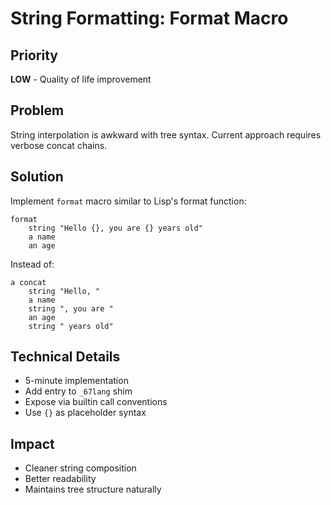 # String Formatting: Format Macro

## Priority
**LOW** - Quality of life improvement

## Problem
String interpolation is awkward with tree syntax. Current approach requires verbose concat chains.

## Solution
Implement `format` macro similar to Lisp's format function:
```
format
    string "Hello {}, you are {} years old"
    a name
    an age
```

Instead of:
```
a concat
    string "Hello, "
    a name
    string ", you are "
    an age
    string " years old"
```

## Technical Details
- 5-minute implementation
- Add entry to `_67lang` shim
- Expose via builtin call conventions
- Use `{}` as placeholder syntax

## Impact
- Cleaner string composition
- Better readability
- Maintains tree structure naturally